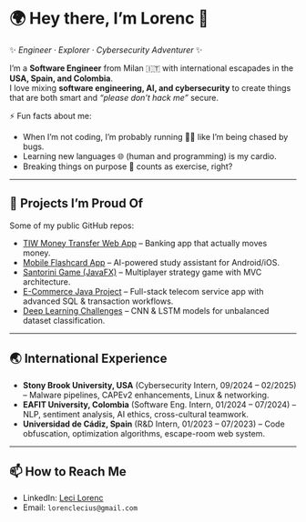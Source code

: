# 🌍 Hey there, I’m Lorenc 👋  

✨ *Engineer · Explorer · Cybersecurity Adventurer* ✨  

I’m a **Software Engineer** from Milan 🇮🇹 with international escapades in the **USA, Spain, and Colombia**.  
I love mixing **software engineering, AI, and cybersecurity** to create things that are both smart and *“please don’t hack me”* secure.  

⚡ Fun facts about me:  
- When I’m not coding, I’m probably running 🏃‍♂️ like I’m being chased by bugs.  
- Learning new languages 🌐 (human and programming) is my cardio.  
- Breaking things on purpose 🔐 counts as exercise, right?  

---

## 🚀 Projects I’m Proud Of

Some of my public GitHub repos:

- [TIW Money Transfer Web App](https://github.com/LeciLorenc/TIW-Money-Transfer-Web-App) – Banking app that actually moves money.   
- [Mobile Flashcard App](https://github.com/LeciLorenc/Flashcard) – AI-powered study assistant for Android/iOS.  
- [Santorini Game (JavaFX)](https://github.com/AndreaAlbertoMarchesi98/ing-sw-2019-Marchesi-Muccio-Leci) – Multiplayer strategy game with MVC architecture.  
- [E-Commerce Java Project](https://github.com/LeciLorenc/DB2Project_Leci_Tenenti) – Full-stack telecom service app with advanced SQL & transaction workflows.  
- [Deep Learning Challenges](https://github.com/RizzoMarco/Artificial-Neural-Networks-and-Deep-Learning-Course-Challenges) – CNN & LSTM models for unbalanced dataset classification.  

---

## 🌏 International Experience

- **Stony Brook University, USA** (Cybersecurity Intern, 09/2024 – 02/2025) – Malware pipelines, CAPEv2 enhancements, Linux & networking.  
- **EAFIT University, Colombia** (Software Eng. Intern, 01/2024 – 07/2024) – NLP, sentiment analysis, AI ethics, cross-cultural teamwork.  
- **Universidad de Cádiz, Spain** (R&D Intern, 01/2023 – 07/2023) – Code obfuscation, optimization algorithms, escape-room web system.  

---

## 📫 How to Reach Me

- LinkedIn: [Leci Lorenc](https://www.linkedin.com/in/lecilorenc)  
- Email: `lorenclecius@gmail.com`  

